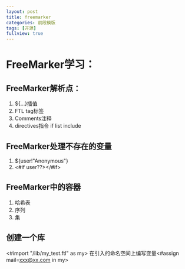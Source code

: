 ```yaml
---
layout: post
title: freemarker
categories: 前段模版
tags: [开源]
fullview: true
---
```


# FreeMarker学习：

## FreeMarker解析点：
1. ${...}插值
2. FTL tag标签
3. Comments注释
4. directives指令 if list include

## FreeMarker处理不存在的变量
1. ${user!"Anonymous"}
2. <#if user??></#if>

## FreeMarker中的容器
1. 哈希表
2. 序列
3. 集

## 创建一个库
<#import "/lib/my_test.ftl" as my>
在引入的命名空间上编写变量<#assign mail=xxx@xx.com in my>
